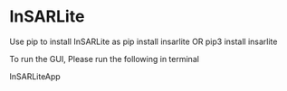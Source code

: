 # InSARLite

Use pip to install InSARLite as 
pip install insarlite
OR
pip3 install insarlite

To run the GUI, Please run the following in terminal

InSARLiteApp
